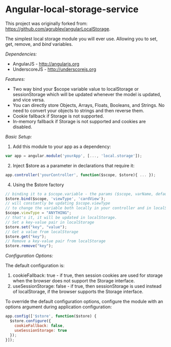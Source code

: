 Angular-local-storage-service
=============================

This project was originally forked from: https://github.com/agrublev/angularLocalStorage.

The simplest local storage module you will ever use. Allowing you to set, get, remove, and *bind* variables.

*Dependencies:*

* AngularJS - http://angularjs.org
* UnderscoreJS - http://underscorejs.org

*Features:*

* Two way bind your $scope variable value to localStorage or sessionStorage which will be updated whenever the model is updated, and vice versa.
* You can directly store Objects, Arrays, Floats, Booleans, and Strings. No need to convert your objects to strings and then reverse them. 
* Cookie fallback if Storage is not supported.
* In-memory fallback if Storage is not supported and cookies are disabled.

*Basic Setup:*

1. Add this module to your app as a dependency:
```JAVASCRIPT
var app = angular.module('yourApp', [..., 'local.storage']);
```
2. Inject $store as a parameter in declarations that require it:
```JAVASCRIPT
app.controller('yourController', function($scope, $store){ ... });
```
4. Using the $store factory
```JAVASCRIPT
// binding it to a $scope.variable - the params ($scope, varName, defaultValue(optional))
$store.bind($scope, 'viewType', 'cardView');
// will constantly be updating $scope.viewType
// to change the variable both locally in your controller and in localStorage just do
$scope.viewType = "ANYTHING";
// that's it, it will be updated in localStorage.
// Set a key-value pair in localStorage
$store.set("key", "value");
// Get a value from localStorage
$store.get("key");
// Remove a key-value pair from localStorage
$store.remove("key");
```

*Configuration Options:*

The default configuration is:

1. cookieFallback: true - if true, then session cookies are used for storage when the browser does not support the Storage interface.
2. useSessionStorage: false - if true, then sessionStorage is used instead of localStorage, if the browser supports the Storage interface.

To override the default configuration options, configure the module with an options argument during application configuration:
```JAVASCRIPT
app.config(['$store', function($store) {
  $store.configure({
    cookieFallback: false,
    useSessionStorage: true
  });
}]);
```
